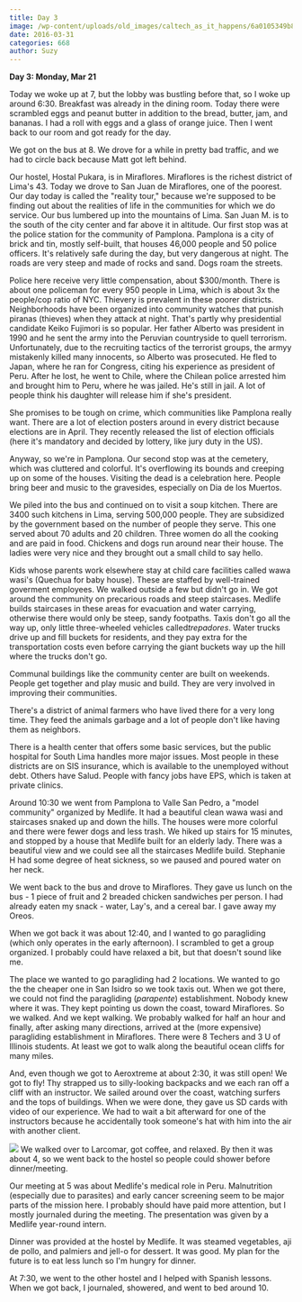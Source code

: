 ```yaml
---
title: Day 3
image: /wp-content/uploads/old_images/caltech_as_it_happens/6a0105349b8251970b01b8d1b5eb46970c.jpg
date: 2016-03-31
categories: 668
author: Suzy
---
```



**Day 3: Monday, Mar 21**

Today we woke up at 7, but the lobby was bustling before that, so I woke up around 6:30. Breakfast was already in the dining room. Today there were scrambled eggs and peanut butter in addition to the bread, butter, jam, and bananas. I had a roll with eggs and a glass of orange juice. Then I went back to our room and got ready for the day.

We got on the bus at 8. We drove for a while in pretty bad traffic, and we had to circle back because Matt got left behind.

Our hostel, Hostal Pukara, is in Miraflores. Miraflores is the richest district of Lima's 43. Today we drove to San Juan de Miraflores, one of the poorest. Our day today is called the "reality tour," because we're supposed to be finding out about the realities of life in the communities for which we do service. Our bus lumbered up into the mountains of Lima. San Juan M. is to the south of the city center and far above it in altitude. Our first stop was at the police station for the community of Pamplona. Pamplona is a city of brick and tin, mostly self-built, that houses 46,000 people and 50 police officers. It's relatively safe during the day, but very dangerous at night. The roads are very steep and made of rocks and sand. Dogs roam the streets.

Police here receive very little compensation, about $300/month. There is about one policeman for every 950 people in Lima, which is about 3x the people/cop ratio of NYC. Thievery is prevalent in these poorer districts. Neighborhoods have been organized into community watches that punish piranas (thieves) when they attack at night. That's partly why presidential candidate Keiko Fujimori is so popular. Her father Alberto was president in 1990 and he sent the army into the Peruvian countryside to quell terrorism. Unfortunately, due to the recruiting tactics of the terrorist groups, the armyy mistakenly killed many innocents, so Alberto was prosecuted. He fled to Japan, where he ran for Congress, citing his experience as president of Peru. After he lost, he went to Chile, where the Chilean police arrested him and brought him to Peru, where he was jailed. He's still in jail. A lot of people think his daughter will release him if she's president.

She promises to be tough on crime, which communities like Pamplona really want. There are a lot of election posters around in every district because elections are in April. They recently released the list of election officials (here it's mandatory and decided by lottery, like jury duty in the US).

Anyway, so we're in Pamplona. Our second stop was at the cemetery, which was cluttered and colorful. It's overflowing its bounds and creeping up on some of the houses. Visiting the dead is a celebration here. People bring beer and music to the gravesides, especially on Dia de los Muertos.

We piled into the bus and continued on to visit a soup kitchen. There are 3400 such kitchens in Lima, serving 500,000 people. They are subsidized by the government based on the number of people they serve. This one served about 70 adults and 20 children. Three women do all the cooking and are paid in food. Chickens and dogs run around near their house. The ladies were very nice and they brought out a small child to say hello.

Kids whose parents work elsewhere stay at child care facilities called wawa wasi's (Quechua for baby house). These are staffed by well-trained goverment employees. We walked outside a few but didn't go in. We got around the community on precarious roads and steep staircases. Medlife builds staircases in these areas for evacuation and water carrying, otherwise there would only be steep, sandy footpaths. Taxis don't go all the way up, only little three-wheeled vehicles called*trepadores*. Water trucks drive up and fill buckets for residents, and they pay extra for the transportation costs even before carrying the giant buckets way up the hill where the trucks don't go.

Communal buildings like the community center are built on weekends. People get together and play music and build. They are very involved in improving their communities.

There's a district of animal farmers who have lived there for a very long time. They feed the animals garbage and a lot of people don't like having them as neighbors.

There is a health center that offers some basic services, but the public hospital for South Lima handles more major issues. Most people in these districts are on SIS insurance, which is available to the unemployed without debt. Others have Salud. People with fancy jobs have EPS, which is taken at private clinics.

Around 10:30 we went from Pamplona to Valle San Pedro, a "model community" organized by Medlife. It had a beautiful clean wawa wasi and staircases snaked up and down the hills. The houses were more colorful and there were fewer dogs and less trash. We hiked up stairs for 15 minutes, and stopped by a house that Medlife built for an elderly lady. There was a beautiful view and we could see all the staircases Medlife build. Stephanie H had some degree of heat sickness, so we paused and poured water on her neck.

We went back to the bus and drove to Miraflores. They gave us lunch on the bus - 1 piece of fruit and 2 breaded chicken sandwiches per person. I had already eaten my snack - water, Lay's, and a cereal bar. I gave away my Oreos.

When we got back it was about 12:40, and I wanted to go paragliding (which only operates in the early afternoon). I scrambled to get a group organized. I probably could have relaxed a bit, but that doesn't sound like me.

The place we wanted to go paragliding had 2 locations. We wanted to go the the cheaper one in San Isidro so we took taxis out. When we got there, we could not find the paragliding (*parapente*) establishment. Nobody knew where it was. They kept pointing us down the coast, toward Miraflores. So we walked. And we kept walking. We probably walked for half an hour and finally, after asking many directions, arrived at the (more expensive) paragliding establishment in Miraflores. There were 8 Techers and 3 U of Illinois students. At least we got to walk along the beautiful ocean cliffs for many miles.

And, even though we got to Aeroxtreme at about 2:30, it was still open! We got to fly! Thy strapped us to silly-looking backpacks and we each ran off a cliff with an instructor. We sailed around over the coast, watching surfers and the tops of buildings. When we were done, they gave us SD cards with video of our experience. We had to wait a bit afterward for one of the instructors because he accidentally took someone's hat with him into the air with another client.


![](/old_images/caltech_as_it_happens/6a0105349b8251970b01b7c82b77eb970b.png)
We walked over to Larcomar, got coffee, and relaxed. By then it was about 4, so we went back to the hostel so people could shower before dinner/meeting.

Our meeting at 5 was about Medlife's medical role in Peru. Malnutrition (especially due to parasites) and early cancer screening seem to be major parts of the mission here. I probably should have paid more attention, but I mostly journaled during the meeting. The presentation was given by a Medlife year-round intern.

Dinner was provided at the hostel by Medlife. It was steamed vegetables, aji de pollo, and palmiers and jell-o for dessert. It was good. My plan for the future is to eat less lunch so I'm hungry for dinner.

At 7:30, we went to the other hostel and I helped with Spanish lessons. When we got back, I journaled, showered, and went to bed around 10.

